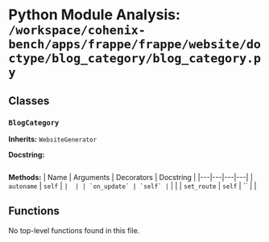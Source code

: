 # Python Module Analysis: `/workspace/cohenix-bench/apps/frappe/frappe/website/doctype/blog_category/blog_category.py`

## Classes

### `BlogCategory`
**Inherits:** `WebsiteGenerator`


**Docstring:**
```

```

**Methods:**
| Name | Arguments | Decorators | Docstring |
|---|---|---|---|
| `autoname` | `self` | `` |  |
| `on_update` | `self` | `` |  |
| `set_route` | `self` | `` |  |





## Functions

No top-level functions found in this file.
